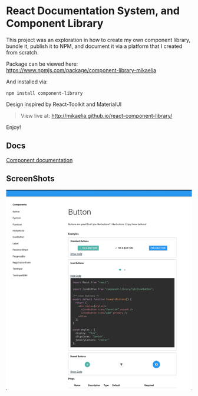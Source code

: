 # React Documentation System, and Component Library

This project was an exploration in how to create my own component library, bundle it, publish it to NPM, and document it via a platform that I created from scratch. 

Package can be viewed here: https://www.npmjs.com/package/component-library-mikaelia

And installed via:
```
npm install component-library
```


Design inspired by React-Toolkit and MaterialUI

> View live at: http://mikaelia.github.io/react-component-library/

Enjoy!

## Docs

[Component documentation](http://mikaelia.github.io/react-component-library/)

## ScreenShots

![buttonpage](public/screenshots/buttonpage.png)


